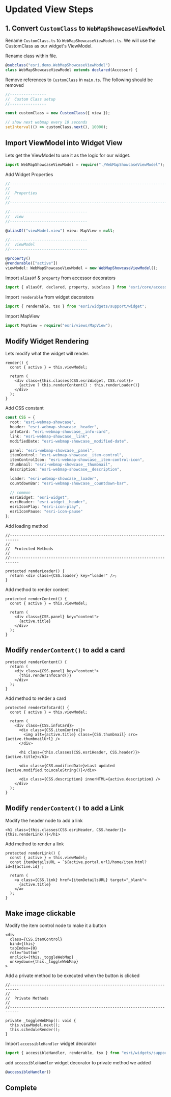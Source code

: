 # Updated View Steps

## 1. Convert `CustomClass` to `WebMapShowcaseViewModel`

Rename `CustomClass.ts` to `WebMapShowcaseViewModel.ts`. We will use the CustomClass as our widget's ViewModel.

Rename class within file.

```ts
@subclass("esri.demo.WebMapShowcaseViewModel")
class WebMapShowcaseViewModel extends declared(Accessor) {
```

Remove references to `CustomClass` in `main.ts`. The following should be removed

```ts
//----------------
//  Custom Class setup
//----------------

const customClass = new CustomClass({ view });

// show next webmap every 10 seconds
setInterval(() => customClass.next(), 10000);
```

## Import ViewModel into Widget View

Lets get the ViewModel to use it as the logic for our widget.

```ts
import WebMapShowcaseViewModel = require("./WebMapShowcaseViewModel");
```

Add Widget Properties

```ts
//--------------------------------------------------------------------------
//
//  Properties
//
//--------------------------------------------------------------------------

//----------------------------------
//  view
//----------------------------------

@aliasOf("viewModel.view") view: MapView = null;

//----------------------------------
//  viewModel
//----------------------------------

@property()
@renderable(["active"])
viewModel: WebMapShowcaseViewModel = new WebMapShowcaseViewModel();
```

Import `aliasOf` & `property` from accessor decorators

```ts
import { aliasOf, declared, property, subclass } from "esri/core/accessorSupport/decorators";
```

Import `renderable` from widget decorators

```ts
import { renderable, tsx } from "esri/widgets/support/widget";
```

Import MapView

```ts
import MapView = require("esri/views/MapView");
```

## Modify Widget Rendering

Lets modify what the widget will render.

```tsx
render() {
  const { active } = this.viewModel;

  return (
    <div class={this.classes(CSS.esriWidget, CSS.root)}>
      {active ? this.renderContent() : this.renderLoader()}
    </div>
  );
}
```

Add CSS constant

```ts
const CSS = {
  root: "esri-webmap-showcase",
  header: "esri-webmap-showcase__header",
  infoCard: "esri-webmap-showcase__info-card",
  link: "esri-webmap-showcase__link",
  modifiedDate: "esri-webmap-showcase__modified-date",

  panel: "esri-webmap-showcase__panel",
  itemControl: "esri-webmap-showcase__item-control",
  itemControlIcon: "esri-webmap-showcase__item-control-icon",
  thumbnail: "esri-webmap-showcase__thumbnail",
  description: "esri-webmap-showcase__description",

  loader: "esri-webmap-showcase__loader",
  countdownBar: "esri-webmap-showcase__countdown-bar",

  // common
  esriWidget: "esri-widget",
  esriHeader: "esri-widget__header",
  esriIconPlay: "esri-icon-play",
  esriIconPause: "esri-icon-pause"
};
```

Add loading method

```tsx
//--------------------------------------------------------------------------
//
//  Protected Methods
//
//--------------------------------------------------------------------------

protected renderLoader() {
  return <div class={CSS.loader} key="loader" />;
}
```

Add method to render content

```tsx
protected renderContent() {
  const { active } = this.viewModel;

  return (
    <div class={CSS.panel} key="content">
      {active.title}
    </div>
  );
}
```

## Modify `renderContent()` to add a card

```tsx
protected renderContent() {
  return (
    <div class={CSS.panel} key="content">
      {this.renderInfoCard()}
    </div>
  );
}
```

Add method to render a card

```tsx
protected renderInfoCard() {
  const { active } = this.viewModel;

  return (
    <div class={CSS.infoCard}>
      <div class={CSS.itemControl}>
        <img alt={active.title} class={CSS.thumbnail} src={active.thumbnailUrl} />
      </div>

      <h1 class={this.classes(CSS.esriHeader, CSS.header)}>{active.title}</h1>

      <div class={CSS.modifiedDate}>Last updated {active.modified.toLocaleString()}</div>

      <div class={CSS.description} innerHTML={active.description} />
    </div>
  );
}
```

## Modify `renderContent()` to add a Link

Modify the header node to add a link

```tsx
<h1 class={this.classes(CSS.esriHeader, CSS.header)}>{this.renderLink()}</h1>
```

Add method to render a link

```tsx
protected renderLink() {
  const { active } = this.viewModel;
  const itemDetailsURL = `${active.portal.url}/home/item.html?id=${active.id}`;

  return (
    <a class={CSS.link} href={itemDetailsURL} target="_blank">
      {active.title}
    </a>
  );
}
```

## Make image clickable

Modify the item control node to make it a button

```tsx
<div
  class={CSS.itemControl}
  bind={this}
  tabIndex={0}
  role="button"
  onclick={this._toggleWebMap}
  onkeydown={this._toggleWebMap}
>
```

Add a private method to be executed when the button is clicked

```tsx
//--------------------------------------------------------------------------
//
//  Private Methods
//
//--------------------------------------------------------------------------

private _toggleWebMap(): void {
  this.viewModel.next();
  this.scheduleRender();
}
```

Import `accessibleHandler` widget decorator

```ts
import { accessibleHandler, renderable, tsx } from "esri/widgets/support/widget";
```

add `accessibleHandler` widget decorator to private method we added

```ts
@accessibleHandler()
```

## Complete
